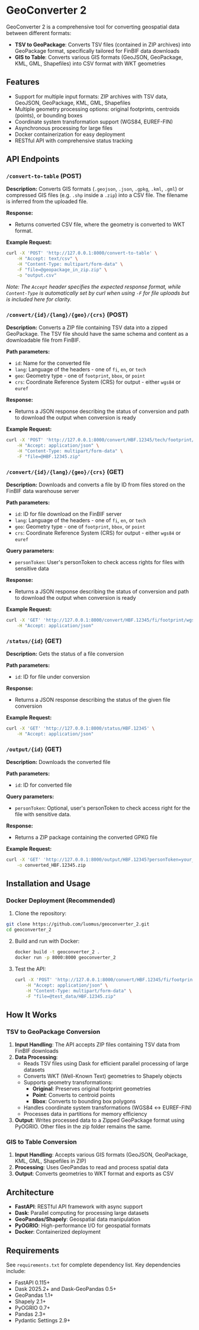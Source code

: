 # GeoConverter 2

GeoConverter 2 is a comprehensive tool for converting geospatial data between different formats:
- **TSV to GeoPackage**: Converts TSV files (contained in ZIP archives) into GeoPackage format, specifically tailored for FinBIF data downloads
- **GIS to Table**: Converts various GIS formats (GeoJSON, GeoPackage, KML, GML, Shapefiles) into CSV format with WKT geometries

## Features

- Support for multiple input formats: ZIP archives with TSV data, GeoJSON, GeoPackage, KML, GML, Shapefiles
- Multiple geometry processing options: original footprints, centroids (points), or bounding boxes
- Coordinate system transformation support (WGS84, EUREF-FIN)
- Asynchronous processing for large files
- Docker containerization for easy deployment
- RESTful API with comprehensive status tracking

## API Endpoints

### `/convert-to-table` (POST)

**Description:** Converts GIS formats (`.geojson`, `.json`, `.gpkg`, `.kml`, `.gml`) or compressed GIS files (e.g. `.shp` inside a `.zip`) into a CSV file. The filename is inferred from the uploaded file.

**Response:**
- Returns converted CSV file, where the geometry is converted to WKT format. 

**Example Request:**
```bash
curl -X 'POST' 'http://127.0.0.1:8000/convert-to-table' \
    -H "Accept: text/csv" \
    -H "Content-Type: multipart/form-data" \
    -F "file=@geopackage_in_zip.zip" \
    -o "output.csv"
```

*Note: The `Accept` header specifies the expected response format, while `Content-Type` is automatically set by curl when using `-F` for file uploads but is included here for clarity.*

### `/convert/{id}/{lang}/{geo}/{crs}` (POST)

**Description:** Converts a ZIP file containing TSV data into a zipped GeoPackage. The TSV file should have the same schema and content as a downloadable file from FinBIF.

**Path parameters:**
- `id`: Name for the converted file
- `lang`: Language of the headers - one of `fi`, `en`, or `tech`
- `geo`: Geometry type - one of `footprint`, `bbox`, or `point`
- `crs`: Coordinate Reference System (CRS) for output - either `wgs84` or `euref`

**Response:**
- Returns a JSON response describing the status of conversion and path to download the output when conversion is ready

**Example Request:**
```bash
curl -X 'POST' 'http://127.0.0.1:8000/convert/HBF.12345/tech/footprint/wgs84' \
    -H "Accept: application/json" \
    -H "Content-Type: multipart/form-data" \
    -F "file=@HBF.12345.zip"
```

### `/convert/{id}/{lang}/{geo}/{crs}` (GET)

**Description:** Downloads and converts a file by ID from files stored on the FinBIF data warehouse server

**Path parameters:**
- `id`: ID for file download on the FinBIF server
- `lang`: Language of the headers - one of `fi`, `en`, or `tech`
- `geo`: Geometry type - one of `footprint`, `bbox`, or `point`
- `crs`: Coordinate Reference System (CRS) for output - either `wgs84` or `euref`

**Query parameters:**
- `personToken`: User's personToken to check access rights for files with sensitive data

**Response:**
- Returns a JSON response describing the status of conversion and path to download the output when conversion is ready

**Example Request:**
```bash
curl -X 'GET' 'http://127.0.0.1:8000/convert/HBF.12345/fi/footprint/wgs84?personToken=your_token_here' \
    -H "Accept: application/json"
```

### `/status/{id}` (GET)

**Description:** Gets the status of a file conversion

**Path parameters:**
- `id`: ID for file under conversion
  
**Response:**
- Returns a JSON response describing the status of the given file conversion

**Example Request:**
```bash
curl -X 'GET' 'http://127.0.0.1:8000/status/HBF.12345' \
    -H "Accept: application/json"
```

### `/output/{id}` (GET)

**Description:** Downloads the converted file

**Path parameters:**
- `id`: ID for converted file

**Query parameters:**
- `personToken`: Optional, user's personToken to check access right for the file with sensitive data.

**Response:**
- Returns a ZIP package containing the converted GPKG file

**Example Request:**
```bash
curl -X 'GET' 'http://127.0.0.1:8000/output/HBF.12345?personToken=your_token_here' \
    -o converted_HBF.12345.zip
```

## Installation and Usage

### Docker Deployment (Recommended)

1. Clone the repository:
```bash
git clone https://github.com/luomus/geoconverter_2.git
cd geoconverter_2
```

2. Build and run with Docker:
   ```bash
   docker build -t geoconverter_2 .
   docker run -p 8000:8000 geoconverter_2
   ```

3. Test the API:
   ```bash
   curl -X 'POST' 'http://127.0.0.1:8000/convert/HBF.12345/fi/footprint/euref' \
       -H "Accept: application/json" \
       -H "Content-Type: multipart/form-data" \
       -F "file=@test_data/HBF.12345.zip"
   ```

## How It Works

### TSV to GeoPackage Conversion

1. **Input Handling**: The API accepts ZIP files containing TSV data from FinBIF downloads
2. **Data Processing**: 
   - Reads TSV files using Dask for efficient parallel processing of large datasets
   - Converts WKT (Well-Known Text) geometries to Shapely objects
   - Supports geometry transformations:
     - **Original**: Preserves original footprint geometries
     - **Point**: Converts to centroid points
     - **Bbox**: Converts to bounding box polygons
   - Handles coordinate system transformations (WGS84 ↔ EUREF-FIN)
   - Processes data in partitions for memory efficiency
3. **Output**: Writes processed data to a Zipped GeoPackage format using PyOGRIO. Other files in the zip folder remains the same.

### GIS to Table Conversion

1. **Input Handling**: Accepts various GIS formats (GeoJSON, GeoPackage, KML, GML, Shapefiles in ZIP)
2. **Processing**: Uses GeoPandas to read and process spatial data
3. **Output**: Converts geometries to WKT format and exports as CSV

## Architecture

- **FastAPI**: RESTful API framework with async support
- **Dask**: Parallel computing for processing large datasets
- **GeoPandas/Shapely**: Geospatial data manipulation
- **PyOGRIO**: High-performance I/O for geospatial formats
- **Docker**: Containerized deployment

## Requirements

See `requirements.txt` for complete dependency list. Key dependencies include:
- FastAPI 0.115+
- Dask 2025.2+ and Dask-GeoPandas 0.5+
- GeoPandas 1.1+
- Shapely 2.1+
- PyOGRIO 0.7+
- Pandas 2.3+
- Pydantic Settings 2.9+
